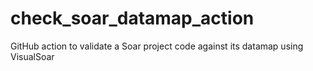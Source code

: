 # check_soar_datamap_action
GitHub action to validate a Soar project code against its datamap using VisualSoar
